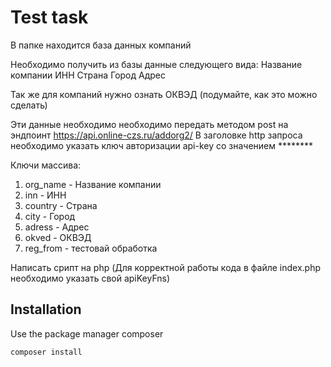 # Test task

В папке находится база данных компаний

Необходимо получить из базы данные следующего вида:
Название компании
ИНН
Страна
Город
Адрес 

Так же для компаний нужно ознать ОКВЭД (подумайте, как это можно сделать)

Эти данные необходимо необходимо передать методом post на эндпоинт https://api.online-czs.ru/addorg2/
В заголовке http запроса необходимо указать ключ авторизации api-key со значением ********

Ключи массива: 
1. org_name - Название компании
2. inn - ИНН
3. country - Страна
4. city - Город
5. adress - Адрес
6. okved - ОКВЭД
7. reg_from - тестовай обработка

Написать срипт на php
(Для корректной работы кода в файле index.php необходимо указать свой apiKeyFns)

## Installation

Use the package manager composer

```bash
composer install
```
